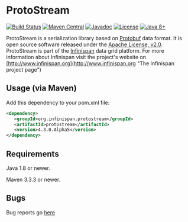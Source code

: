 # ProtoStream
[![Build Status](https://travis-ci.org/infinispan/protostream.svg?branch=4.3.x)](https://travis-ci.org/infinispan/protostream)
[![Maven Central](https://img.shields.io/badge/maven/central-4.3.0.Alpha5-green.svg)](http://search.maven.org/#artifactdetails|org.infinispan.protostream|protostream|4.3.0.Alpha5|)
[![Javadoc](https://img.shields.io/badge/Javadoc-online-green.svg)](http://www.javadoc.io/doc/org.infinispan.protostream/protostream)
[![License](https://img.shields.io/github/license/infinispan/infinispan.svg)](http://www.apache.org/licenses/LICENSE-2.0)
[![Java 8+](https://img.shields.io/badge/java-8+-blue.svg)](http://java.oracle.com)

ProtoStream is a serialization library based on [Protobuf](https://github.com/google/protobuf) data format. It is open source software released under the
[Apache License, v2.0](http://www.apache.org/licenses/LICENSE-2.0 "The Apache License, v2.0").
ProtoStream is part of the [Infinispan](https://github.com/infinispan/infinispan) data grid platform. For more information about Infinispan visit the project's
website on [http://www.infinispan.org](http://www.infinispan.org "The Infinispan project page")


Usage (via Maven)
-----------------

Add this dependency to your pom.xml file:
   
```xml
<dependency>
   <groupId>org.infinispan.protostream</groupId>
   <artifactId>protostream</artifactId>
   <version>4.3.0.Alpha5</version>
</dependency>
```

Requirements
------------

Java 1.8 or newer.

Maven 3.3.3 or newer.

Bugs
----
Bug reports go [here](https://issues.jboss.org/projects/IPROTO)

